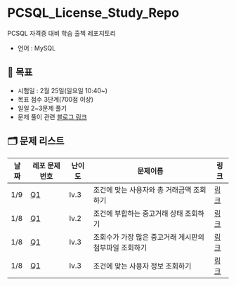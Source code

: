 # PCSQL_License_Study_Repo

PCSQL 자격증 대비 학습 출첵 레포지토리

- 언어 : MySQL

## 📝 목표

- 시험일 : 2월 25일(일요일 10:40~)
- 목표 점수 3단계(700점 이상)
- 일일 2~3문제 풀기
- 문제 풀이 관련 [블로그 링크](https://velog.io/@gloom/series/SQL)

## 🗂️ 문제 리스트

| 날짜  | 레포 문제 번호                        | 난이도  | 문제이름                           | 링크                                                                     |
|-----|---------------------------------|------|--------------------------------|------------------------------------------------------------------------|
| 1/9 | [Q1](./programmers/0109/Q1.sql) | lv.3 | 조건에 맞는 사용자와 총 거래금액 조회하기        | [링크](https://school.programmers.co.kr/learn/courses/30/lessons/164668) |
| 1/8 | [Q1](./programmers/0108/Q1.sql) | lv.2 | 조건에 부합하는 중고거래 상태 조회하기          | [링크](https://school.programmers.co.kr/learn/courses/30/lessons/164672) | 
| 1/8 | [Q1](./programmers/0108/Q2.sql) | lv.3 | 조회수가 가장 많은 중고거래 게시판의 첨부파일 조회하기 | [링크](https://school.programmers.co.kr/learn/courses/30/lessons/164671) | 
| 1/8 | [Q1](./programmers/0108/Q3.sql) | lv.3 | 조건에 맞는 사용자 정보 조회하기             | [링크](https://school.programmers.co.kr/learn/courses/30/lessons/164670) | 
